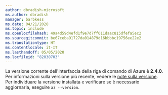 ```yaml
---
author: dbradish-microsoft
ms.author: dbradish
manager: barbkess
ms.date: 04/21/2020
ms.topic: include
ms.openlocfilehash: 49a4d59d4efd1f9e7d7ff011daac815dfefa5ec2
ms.sourcegitcommit: be67ceba91727da014879d16bbbbc19756ee22e2
ms.translationtype: HT
ms.contentlocale: it-IT
ms.lasthandoff: 05/05/2020
ms.locfileid: "82030703"
---
```

La versione corrente dell'interfaccia della riga di comando di Azure è __2.4.0__. Per informazioni sulla versione più recente, vedere le [note sulla versione](../release-notes-azure-cli.md). Per individuare la versione installata e verificare se è necessario aggiornarla, eseguire `az --version`.
